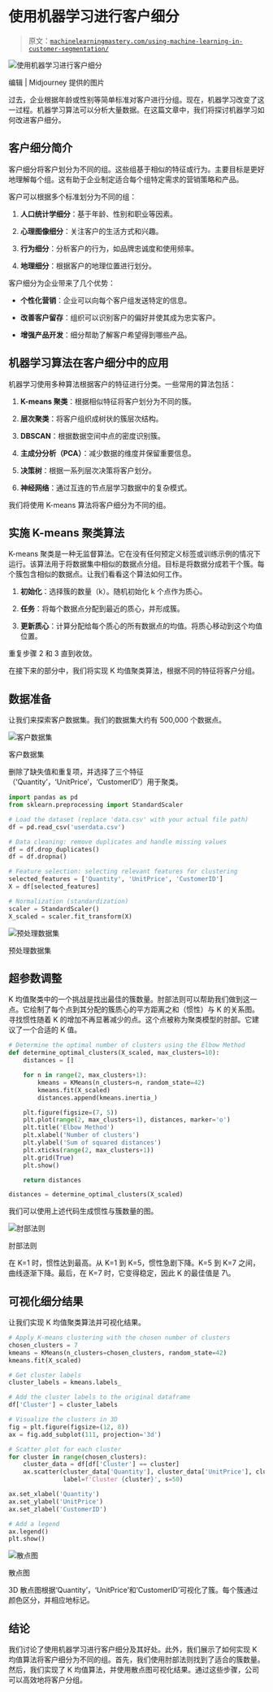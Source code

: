 # 使用机器学习进行客户细分

> 原文：[`machinelearningmastery.com/using-machine-learning-in-customer-segmentation/`](https://machinelearningmastery.com/using-machine-learning-in-customer-segmentation/)

![使用机器学习进行客户细分](img/3d9de44ffda3e50ff7b10af5e16be2db.png)

编辑 | Midjourney 提供的图片

过去，企业根据年龄或性别等简单标准对客户进行分组。现在，机器学习改变了这一过程。机器学习算法可以分析大量数据。在这篇文章中，我们将探讨机器学习如何改进客户细分。

## 客户细分简介

客户细分将客户划分为不同的组。这些组基于相似的特征或行为。主要目标是更好地理解每个组。这有助于企业制定适合每个组特定需求的营销策略和产品。

客户可以根据多个标准划分为不同的组：

1.  **人口统计学细分**：基于年龄、性别和职业等因素。

1.  **心理图像细分**：关注客户的生活方式和兴趣。

1.  **行为细分**：分析客户的行为，如品牌忠诚度和使用频率。

1.  **地理细分**：根据客户的地理位置进行划分。

客户细分为企业带来了几个优势：

+   **个性化营销**：企业可以向每个客户组发送特定的信息。

+   **改善客户留存**：组织可以识别客户的偏好并使其成为忠实客户。

+   **增强产品开发**：细分帮助了解客户希望得到哪些产品。

## 机器学习算法在客户细分中的应用

机器学习使用多种算法根据客户的特征进行分类。一些常用的算法包括：

1.  **K-means 聚类**：根据相似特征将客户划分为不同的簇。

1.  **层次聚类**：将客户组织成树状的簇层次结构。

1.  **DBSCAN**：根据数据空间中点的密度识别簇。

1.  **主成分分析（PCA）**：减少数据的维度并保留重要信息。

1.  **决策树**：根据一系列层次决策将客户划分。

1.  **神经网络**：通过互连的节点层学习数据中的复杂模式。

我们将使用 K-means 算法将客户细分为不同的组。

## 实施 K-means 聚类算法

K-means 聚类是一种无监督算法。它在没有任何预定义标签或训练示例的情况下运行。该算法用于将数据集中相似的数据点分组。目标是将数据分成若干个簇。每个簇包含相似的数据点。让我们看看这个算法如何工作。

1.  **初始化**：选择簇的数量（k）。随机初始化 k 个点作为质心。

1.  **任务**：将每个数据点分配到最近的质心，并形成簇。

1.  **更新质心**：计算分配给每个质心的所有数据点的均值。将质心移动到这个均值位置。

重复步骤 2 和 3 直到收敛。

在接下来的部分中，我们将实现 K 均值聚类算法，根据不同的特征将客户分组。

## 数据准备

让我们来探索客户数据集。我们的数据集大约有 500,000 个数据点。

![客户数据集](img/c29fd4b57df09f19c8756d96eaff15ed.png)

客户数据集

删除了缺失值和重复项，并选择了三个特征（‘Quantity’，‘UnitPrice’，‘CustomerID’）用于聚类。

```py
import pandas as pd
from sklearn.preprocessing import StandardScaler

# Load the dataset (replace 'data.csv' with your actual file path)
df = pd.read_csv('userdata.csv')

# Data cleaning: remove duplicates and handle missing values
df = df.drop_duplicates()
df = df.dropna()

# Feature selection: selecting relevant features for clustering
selected_features = ['Quantity', 'UnitPrice', 'CustomerID']
X = df[selected_features]

# Normalization (standardization)
scaler = StandardScaler()
X_scaled = scaler.fit_transform(X)
```

![预处理数据集](img/674da2a29658b2407d4ead4a8e199e75.png)

预处理数据集

## 超参数调整

K 均值聚类中的一个挑战是找出最佳的簇数量。肘部法则可以帮助我们做到这一点。它绘制了每个点到其分配的簇质心的平方距离之和（惯性）与 K 的关系图。寻找惯性随着 K 的增加不再显著减少的点。这个点被称为聚类模型的肘部。它建议了一个合适的 K 值。

```py
# Determine the optimal number of clusters using the Elbow Method
def determine_optimal_clusters(X_scaled, max_clusters=10):
    distances = []

    for n in range(2, max_clusters+1):
        kmeans = KMeans(n_clusters=n, random_state=42)
        kmeans.fit(X_scaled)
        distances.append(kmeans.inertia_)

    plt.figure(figsize=(7, 5))
    plt.plot(range(2, max_clusters+1), distances, marker='o')
    plt.title('Elbow Method')
    plt.xlabel('Number of clusters')
    plt.ylabel('Sum of squared distances')
    plt.xticks(range(2, max_clusters+1))
    plt.grid(True)
    plt.show()

    return distances

distances = determine_optimal_clusters(X_scaled)
```

我们可以使用上述代码生成惯性与簇数量的图。

![肘部法则](img/6e06a6aaf1e59df92378f38538bcc296.png)

肘部法则

在 K=1 时，惯性达到最高。从 K=1 到 K=5，惯性急剧下降。K=5 到 K=7 之间，曲线逐渐下降。最后，在 K=7 时，它变得稳定，因此 K 的最佳值是 7\。

## 可视化细分结果

让我们实现 K 均值聚类算法并可视化结果。

```py
# Apply K-means clustering with the chosen number of clusters
chosen_clusters = 7  
kmeans = KMeans(n_clusters=chosen_clusters, random_state=42)
kmeans.fit(X_scaled)

# Get cluster labels
cluster_labels = kmeans.labels_

# Add the cluster labels to the original dataframe
df['Cluster'] = cluster_labels

# Visualize the clusters in 3D
fig = plt.figure(figsize=(12, 8))
ax = fig.add_subplot(111, projection='3d')

# Scatter plot for each cluster
for cluster in range(chosen_clusters):
    cluster_data = df[df['Cluster'] == cluster]
    ax.scatter(cluster_data['Quantity'], cluster_data['UnitPrice'], cluster_data['CustomerID'],
               label=f'Cluster {cluster}', s=50)

ax.set_xlabel('Quantity')
ax.set_ylabel('UnitPrice')
ax.set_zlabel('CustomerID')

# Add a legend
ax.legend()
plt.show()
```

![散点图](img/51af319167f7f4d61f24026a52286766.png)

散点图

3D 散点图根据‘Quantity’，‘UnitPrice’和‘CustomerID’可视化了簇。每个簇通过颜色区分，并相应地标记。

## 结论

我们讨论了使用机器学习进行客户细分及其好处。此外，我们展示了如何实现 K 均值算法将客户细分为不同的组。首先，我们使用肘部法则找到了适合的簇数量。然后，我们实现了 K 均值算法，并使用散点图可视化结果。通过这些步骤，公司可以高效地将客户分组。
